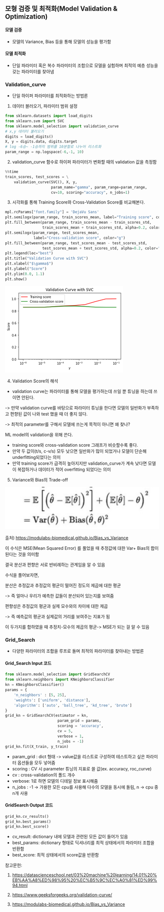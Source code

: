 ## 모형 검증 및 최적화(Model Validation & Optimization)

#### 모델 검증

* 모델의 Variance, Bias 등을 통해 모델의 성능을 평가함



#### 모델 최적화

- 단일 파라미터 혹은 복수 파라미터의 조합으로 모델을 실험하며 최적의 예층 성능을 갖는 파라미터를 찾아냄



### Validation_curve

- 단일 하이퍼 파라미터를 최적화하는 방법론

1)  데이터 블러오기, 파라미터 범위 설정

```python
from sklearn.datasets import load_digits
from sklearn.svm import SVC
from sklearn.model_selection import validation_curve
# x,y 데이터 불러오기
digits = load_digits()
X, y = digits.data, digits.target
# log -6승~ -1승까지 범위를 10분할로 나누어 리스트화
param_range = np.logspace(-6,-1, 10)
```

2) validation_curve 함수로 하이퍼 파라미터가 변화할 때의 validation 값을 측정함

```python
%%time
train_scores, test_scores = \
    validation_curve(SVC(), X, y,
                     param_name="gamma", param_range=param_range,
                     cv=10, scoring="accuracy", n_jobs=1)
```

3) 시각화를 통해 Training Score와 Cross-Validation Score를 비교해본다.

```python
mpl.rcParams["font.family"] = 'DejaVu Sans'
plt.semilogx(param_range, train_scores_mean, label="Training score", color="r")
plt.fill_between(param_range, train_scores_mean - train_scores_std,
                 train_scores_mean + train_scores_std, alpha=0.2, color="r")
plt.semilogx(param_range, test_scores_mean,
             label="Cross-validation score", color="g")
plt.fill_between(param_range, test_scores_mean - test_scores_std,
                 test_scores_mean + test_scores_std, alpha=0.2, color="g")
plt.legend(loc="best")
plt.title("Validation Curve with SVC")
plt.xlabel("$\gamma$")
plt.ylabel("Score")
plt.ylim(0.0, 1.1)
plt.show()
```



![모형최적화(20210520)](image/모형최적화(20210520).png)

4)  Validation Score의 해석



* validation curve는 파라미터를 통해 모델을 평가하는데 쓰일 뿐 튜닝을 하는데 쓰이면 안된다.

-> 만약 validation curve를 바탕으로 파라미터 튜닝을 한다면 모델의 일반화가 부족하고 편향된 값이 나와 test 했을 때 더 좋지 않다. 

-> 최적의 parameter를 구해서 모델에 쓰는게 목적이 아니면 왜 찾나?

ML model의 validation을 위해 쓴다. 

* training score와 cross-validation score 그래프가 비슷할수록 좋다.
* 만약 두 값이(t/s, c-v/s) 모두 낮으면 일반화가 많이 되었거나 모델이 단순해 underfitting되었다는 의미
* 만약 training score가 급격히 높아지지만 validation_curve가 계속 낮다면 모델이 복잡하거나 데이터가 적어 overfitting 되었다는 의미

5) Variance와 Bias의 Trade-off

![모형최적화_2(20210520)](image/모형최적화_2(20210520).png)

출처) https://modulabs-biomedical.github.io/Bias_vs_Variance

이 수식은 MSE(Mean Squared Error) 를 풀었을 때 추정값에 대한 Var+ Bias의 합이 된다는 것을 의미함

결국 분산과 편향은 서로 반비례하는 관계임을 알 수 있음

수식을 풀어보자면,

분산은 추정값과 추정값의 평균이 떨어진 정도의 제곱에 대한 평균

-> 즉 얼마나 우리가 예측한 값들이 분산되어 있는지를 보여줌

편향성은 추정값의 평균과 실제 모수와의 차이에 대한 제곱

-> 즉 예측값의 평균과 실제값의 거리를 보여주는 지표가 됨

이 두가지를 합하였을 때 추정치-모수의 제곱의 평균-> MSE가 되는 걸 알 수 있음



### Grid_Search

- 다양한 파라미터의 조합을 루프로 돌며 최적의 파라미터를 찾아내는 방법론

#### Grid_Search Input 코드

```python
from sklearn.model_selection import GridSearchCV
from sklearn.neighbors import KNeighborsClassifier
kn = KNeighborsClassifier()
params = {
    'n_neighbors' : [5, 25],
    'weights': ['uniform', 'distance'],
    'algorithm': ['auto', 'ball_tree', 'kd_tree', 'brute']
}
grid_kn = GridSearchCV(estimator = kn,
                        param_grid = params,
                        scoring = 'accuracy', 
                        cv = 5, 
                        verbose = 1,
                        n_jobs = -1)
grid_kn.fit(X_train, y_train)

```

* param_grid : dict 형태 -> value값을 리스트로 구성하여 테스트하고 싶은 파라미터 옵션들을 모두 넣어줌
* scoring : CV 시 parameter 튜닝의 지표로 쓸 값(ex. accuracy, roc_curve) 
* cv : cross-validation의 폴드 개수
* verbose: 1로 하면 모델의 디테일 정보 표시해줌
* n_jobs :  -1  -> 가용한 모든 cpu를 사용해 다수의 모델을 동시에 돌림, n -> cpu 중 n개 사용



#### GridSearch Output 코드

```python
grid_kn.cv_results()
grid_kn.best_params()
grid_kn.best_score()
```

* cv_result: dictionary 내에 모델과 관련된 모든 값이 들어가 있음
* best_params: dictionary 형태로 딕셔너리를 최적 상태에서의 파라미터 조합을 반환함
* best_score: 최적 상태에서의 score값을 반환함



참고문헌:

1) https://datascienceschool.net/03%20machine%20learning/14.01%20%EB%AA%A8%ED%98%95%20%EC%B5%9C%EC%A0%81%ED%99%94.html

2) https://www.geeksforgeeks.org/validation-curve/

3) https://modulabs-biomedical.github.io/Bias_vs_Variance